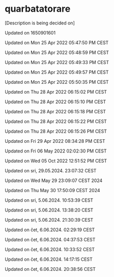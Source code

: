 # quarbatatorare
[Description is being decided on]

Updated on 1650901601

Updated on Mon 25 Apr 2022 05:47:50 PM CEST

Updated on Mon 25 Apr 2022 05:48:59 PM CEST


Updated on Mon 25 Apr 2022 05:49:33 PM CEST


Updated on Mon 25 Apr 2022 05:49:57 PM CEST


Updated on Mon 25 Apr 2022 05:50:35 PM CEST


Updated on Thu 28 Apr 2022 06:15:02 PM CEST


Updated on Thu 28 Apr 2022 06:15:10 PM CEST


Updated on Thu 28 Apr 2022 06:15:18 PM CEST


Updated on Thu 28 Apr 2022 06:15:22 PM CEST


Updated on Thu 28 Apr 2022 06:15:26 PM CEST


Updated on Fri 29 Apr 2022 08:34:28 PM CEST


Updated on Fri 06 May 2022 02:02:30 PM CEST


Updated on Wed 05 Oct 2022 12:51:52 PM CEST


Updated on sri, 29.05.2024.  23:07:32 CEST


Updated on Wed May 29 23:09:07 CEST 2024


Updated on Thu May 30 17:50:09 CEST 2024


Updated on sri,  5.06.2024.  10:53:39 CEST


Updated on sri,  5.06.2024.  13:38:20 CEST


Updated on sri,  5.06.2024.  21:30:39 CEST


Updated on čet,  6.06.2024.  02:29:19 CEST


Updated on čet,  6.06.2024.  04:37:53 CEST


Updated on čet,  6.06.2024.  10:33:52 CEST


Updated on čet,  6.06.2024.  14:17:15 CEST


Updated on čet,  6.06.2024.  20:38:56 CEST

